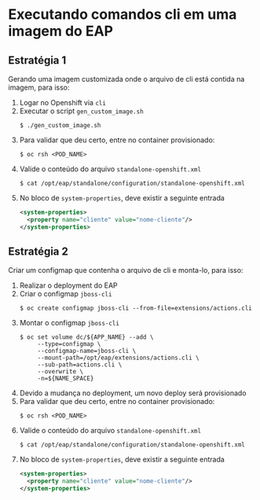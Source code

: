 # Executando comandos cli em uma imagem do EAP

## Estratégia 1
Gerando uma imagem customizada onde o arquivo de cli está contida na imagem, para isso:

1. Logar no Openshift via `cli`
1. Executar o script `gen_custom_image.sh`
   ```shell
   $ ./gen_custom_image.sh
   ```
1. Para validar que deu certo, entre no container provisionado:
   ```shell
   $ oc rsh <POD_NAME>
   ```
1. Valide o conteúdo do arquivo `standalone-openshift.xml`
   ```shell
   $ cat /opt/eap/standalone/configuration/standalone-openshift.xml
   ```
1. No bloco de `system-properties`, deve existir a seguinte entrada
   ```xml
   <system-properties>
     <property name="cliente" value="nome-cliente"/>
   </system-properties>
   ```

## Estratégia 2
Criar um configmap que contenha o arquivo de cli e monta-lo, para isso:

1. Realizar o deployment do EAP
1. Criar o configmap `jboss-cli`
   ```shell
   $ oc create configmap jboss-cli --from-file=extensions/actions.cli
   ```
1. Montar o configmap `jboss-cli`
   ```shell
   $ oc set volume dc/${APP_NAME} --add \
        --type=configmap \
        --configmap-name=jboss-cli \
        --mount-path=/opt/eap/extensions/actions.cli \
        --sub-path=actions.cli \
        --overwrite \
        -n=${NAME_SPACE}
   ```
1. Devido a mudança no deployment, um novo deploy será provisionado
1. Para validar que deu certo, entre no container provisionado:
    ```
    $ oc rsh <POD_NAME>
    ```
1. Valide o conteúdo do arquivo `standalone-openshift.xml`
    ```shell
    $ cat /opt/eap/standalone/configuration/standalone-openshift.xml
    ```
1. No bloco de `system-properties`, deve existir a seguinte entrada
    ```xml
    <system-properties>
      <property name="cliente" value="nome-cliente"/>
    </system-properties>
